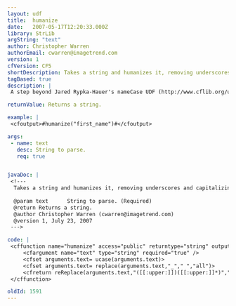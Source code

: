 ```yaml
---
layout: udf
title:  humanize
date:   2007-05-17T12:20:33.000Z
library: StrLib
argString: "text"
author: Christopher Warren
authorEmail: cwarren@imagetrend.com
version: 1
cfVersion: CF5
shortDescription: Takes a string and humanizes it, removing underscores and capitalizing each word.
tagBased: true
description: |
 A step beyond Jared Rypka-Hauer's nameCase UDF (http://www.cflib.org/udf.cfm?ID=1384), I took this idea from Rails, and I'm sure they didn't do it first. It is especially useful in reading through database names and columns and formatting them for users. Nothing original, but pretty useful.

returnValue: Returns a string.

example: |
 <cfoutput>#humanize("first_name")#</cfoutput>

args:
 - name: text
   desc: String to parse.
   req: true


javaDoc: |
 <!---
  Takes a string and humanizes it, removing underscores and capitalizing each word.
  
  @param text      String to parse. (Required)
  @return Returns a string. 
  @author Christopher Warren (cwarren@imagetrend.com) 
  @version 1, July 23, 2007 
 --->

code: |
 <cffunction name="humanize" access="public" returntype="string" output="false">
     <cfargument name="text" type="string" required="true" />
     <cfset arguments.text= ucase(arguments.text)>
     <cfset arguments.text= replace(arguments.text,"_"," ","all")>
     <cfreturn reReplace(arguments.text,"([[:upper:]])([[:upper:]]*)","\1\L\2\E","all") />
 </cffunction>

oldId: 1591
---
```


